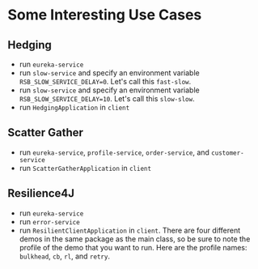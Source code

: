# Some Interesting Use Cases 

## Hedging 

* run `eureka-service`
* run `slow-service` and specify an environment variable `RSB_SLOW_SERVICE_DELAY=0`. Let's call this `fast-slow`.
* run `slow-service` and specify an environment variable `RSB_SLOW_SERVICE_DELAY=10`. Let's call this `slow-slow`.
* run `HedgingApplication` in `client`


## Scatter Gather 

* run `eureka-service`, `profile-service`, `order-service`, and `customer-service`
* run `ScatterGatherApplication` in `client`

## Resilience4J 

* run `eureka-service`
* run `error-service`
* run `ResilientClientApplication` in `client`. There are four different demos in the same package as the main class, so be sure to note the profile of the demo that you want to run. Here are the profile names: `bulkhead`, `cb`, `rl`, and `retry`.
